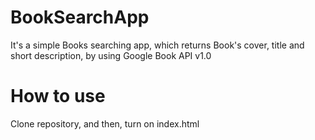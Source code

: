 # BookSearchApp
It's a simple Books searching app, which returns Book's cover, title and short description, by using Google Book API v1.0

# How to use
Clone repository, and then, turn on index.html 
